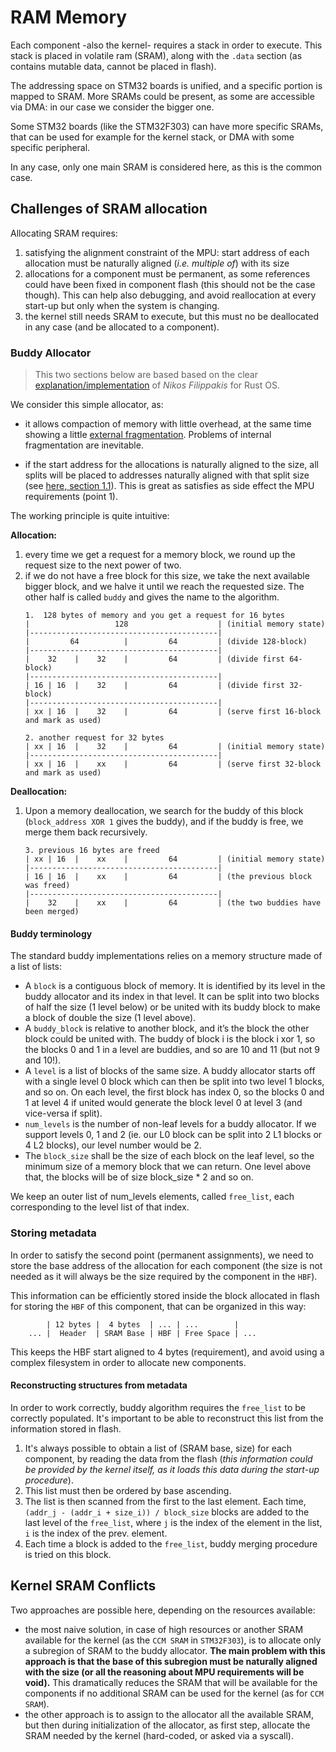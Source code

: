 # RAM Memory
Each component -also the kernel- requires a stack in order to execute.
This stack is placed in volatile ram (SRAM), along with the `.data` section (as contains mutable data, cannot be placed in flash).

The addressing space on STM32 boards is unified, and a specific portion is mapped to SRAM. More SRAMs could be present, as some are accessible via DMA: in our case we consider the bigger one.

Some STM32 boards (like the STM32F303) can have more specific SRAMs, that can be used for example for the kernel stack, or DMA with some specific peripheral.

In any case, only one main SRAM is considered here, as this is the common case.

## Challenges of SRAM allocation
Allocating SRAM requires:
1. satisfying the alignment constraint of the MPU: start address of each allocation must be naturally aligned (*i.e. multiple of*) with its size
2. allocations for a component must be permanent, as some references could have been fixed in component flash (this should not be the case though). This can help also debugging, and avoid reallocation at every start-up but only when the system is changing. 
3. the kernel still needs SRAM to execute, but this must no be deallocated in any case (and be allocated to a component).

### Buddy Allocator
>This two sections below are based based on the clear [explanation/implementation](https://nfil.dev/kernel/rust/coding/rust-buddy-allocator/) of *Nikos Filippakis* for Rust OS.

We consider this simple allocator, as:

- it allows compaction of memory with little overhead, at the same time showing a little [external fragmentation](https://en.wikipedia.org/wiki/Fragmentation_(computer)#External_fragmentation).
Problems of internal fragmentation are inevitable. 

- if the start address for the allocations is naturally aligned to the size, all splits will be placed to addresses naturally aligned with that split size (see [here, section 1.1](https://cs.au.dk/~gerth/papers/actainformatica05.pdf)). This is great as satisfies as side effect the MPU requirements (point 1).

The working principle is quite intuitive:

**Allocation:**
1. every time we get a request for a memory block, we round up the request size to the next power of two.
2. if we do not have a free block for this size, we take the next available bigger block, and we halve it until we reach the requested size. The other half is called `buddy` and gives the name to the algorithm.
    ```
    1.  128 bytes of memory and you get a request for 16 bytes
    |                   128                    | (initial memory state)
    |------------------------------------------|
    |         64          |         64         | (divide 128-block)
    |------------------------------------------|
    |    32    |    32    |         64         | (divide first 64-block)
    |------------------------------------------|
    | 16 | 16  |    32    |         64         | (divide first 32-block)
    |------------------------------------------|
    | xx | 16  |    32    |         64         | (serve first 16-block and mark as used)
    
    2. another request for 32 bytes
    | xx | 16  |    32    |         64         | (initial memory state)
    |------------------------------------------|
    | xx | 16  |    xx    |         64         | (serve first 32-block and mark as used)
    ```

**Deallocation:**
1. Upon a memory deallocation, we search for the buddy of this block (`block_address XOR 1` gives the buddy), and if the buddy is free, we merge them back recursively.
    ```
    3. previous 16 bytes are freed
    | xx | 16  |    xx    |         64         | (initial memory state)
    |------------------------------------------|
    | 16 | 16  |    xx    |         64         | (the previous block was freed)
    |------------------------------------------|
    |    32    |    xx    |         64         | (the two buddies have been merged)
    ```

#### Buddy terminology
The standard buddy implementations relies on a memory structure made of a list of lists:

- A `block` is a contiguous block of memory. It is identified by its level in the buddy allocator and its index in that level. It can be split into two blocks of half the size (1 level below) or be united with its buddy block to make a block of double the size (1 level above).
- A `buddy_block` is relative to another block, and it’s the block the other block could be united with. The buddy of block i is the block i xor 1, so the blocks 0 and 1 in a level are buddies, and so are 10 and 11 (but not 9 and 10!).
- A `level` is a list of blocks of the same size. A buddy allocator starts off with a single level 0 block which can then be split into two level 1 blocks, and so on. On each level, the first block has index 0, so the blocks 0 and 1 at level 4 if united would generate the block level 0 at level 3 (and vice-versa if split).
- `num_levels` is the number of non-leaf levels for a buddy allocator. If we support levels 0, 1 and 2 (ie. our L0 block can be split into 2 L1 blocks or 4 L2 blocks), our level number would be 2.
- The `block_size` shall be the size of each block on the leaf level, so the minimum size of a memory block that we can return. One level above that, the blocks will be of size block_size * 2 and so on.

We keep an outer list of num_levels elements, called `free_list`, each corresponding to the level list of that index.

### Storing metadata
In order to satisfy the second point (permanent assignments), we need to store the base address of the allocation for each component (the size is not needed as it will always be the size required by the component in the `HBF`).

This information can be efficiently stored inside the block allocated in flash for storing the `HBF` of this component, that can be organized in this way:

```
        | 12 bytes |  4 bytes  | ... | ...        |
    ... |  Header  | SRAM Base | HBF | Free Space | ... 
```

This keeps the HBF start aligned to 4 bytes (requirement), and avoid using a complex filesystem in order to allocate new components.

#### Reconstructing structures from metadata
In order to work correctly, buddy algorithm requires the `free_list` to be correctly populated. It's important to be able to reconstruct this list from the information stored in flash.

1. It's always possible to obtain a list of (SRAM base, size) for each component, by reading the data from the flash (*this information could be provided by the kernel itself, as it loads this data during the start-up procedure*).
2. This list must then be ordered by base ascending.
3. The list is then scanned from the first to the last element. Each time, `(addr_j - (addr_i + size_i)) / block_size` blocks are added to the last level of the `free_list`, where `j` is the index of the element in the list, `i` is the index of the prev. element.
4. Each time a block is added to the `free_list`, buddy merging procedure is tried on this block.


## Kernel SRAM Conflicts
Two approaches are possible here, depending on the resources available:
- the most naive solution, in case of high resources or another SRAM available for the kernel (as the `CCM SRAM` in `STM32F303`), is to allocate only a subregion of SRAM to the buddy allocator. **The main problem with this approach is that the base of this subregion must be naturally aligned with the size (or all the reasoning about MPU requirements will be void).** This dramatically reduces the SRAM that will be available for the components if no additional SRAM can be used for the kernel (as for `CCM SRAM`).
- the other approach is to assign to the allocator all the available SRAM, but then during initialization of the allocator, as first step, allocate the SRAM needed by the kernel (hard-coded, or asked via a syscall).